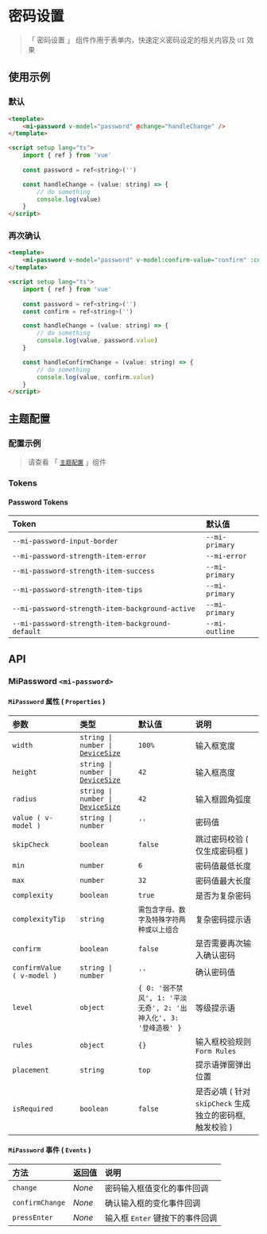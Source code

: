# 密码设置

> 「 密码设置 」 组件作用于表单内，快速定义密码设定的相关内容及 `UI` 效果

## 使用示例

### 默认

```html
<template>
    <mi-password v-model="password" @change="handleChange" />
</template>

<script setup lang="ts">
    import { ref } from 'vue'
    
    const password = ref<string>('')

    const handleChange = (value: string) => {
        // do something
        console.log(value)
    }
</script>
```

### 再次确认

```html
<template>
    <mi-password v-model="password" v-model:confirm-value="confirm" :confirm="true" @change="handleChange" @confirm-change="handleConfirmChange" />
</template>

<script setup lang="ts">
    import { ref } from 'vue'
    
    const password = ref<string>('')
    const confirm = ref<string>('')

    const handleChange = (value: string) => {
        // do something
        console.log(value, password.value)
    }

    const handleConfirmChange = (value: string) => {
        // do something
        console.log(value, confirm.value)
    }
</script>
```

## 主题配置

### 配置示例

> 请查看 「 [`主题配置`](../theme/README.md) 」组件

### Tokens

#### Password Tokens

| Token | 默认值
| :---- | :----
| `--mi-password-input-border` | `--mi-primary`
| `--mi-password-strength-item-error` | `--mi-error`
| `--mi-password-strength-item-success` | `--mi-primary`
| `--mi-password-strength-item-tips` | `--mi-primary`
| `--mi-password-strength-item-background-active` | `--mi-primary`
| `--mi-password-strength-item-background-default` | `--mi-outline`

## API

### MiPassword `<mi-password>`

#### `MiPassword` 属性 ( `Properties` )

| 参数 | 类型 | 默认值 | 说明
| :---- | :---- | :---- | :----
| `width` | `string \| number \|` [`DeviceSize`](../../utils/README.md) | `100%` | 输入框宽度
| `height` | `string \| number \|` [`DeviceSize`](../../utils/README.md) | `42` | 输入框高度
| `radius` | `string \| number \|` [`DeviceSize`](../../utils/README.md) | `42` | 输入框圆角弧度
| `value ( v-model )` | `string \| number` | `''` | 密码值
| `skipCheck` | `boolean` | `false` | 跳过密码校验 ( 仅生成密码框 )
| `min` | `number` | `6` | 密码值最低长度
| `max` | `number` | `32` | 密码值最大长度
| `complexity` | `boolean` | `true` | 是否为复杂密码
| `complexityTip` | `string` | `需包含字母、数字及特殊字符两种或以上组合` | 复杂密码提示语
| `confirm` | `boolean` | `false` | 是否需要再次输入确认密码
| `confirmValue  ( v-model )` | `string \| number` | `''` | 确认密码值
| `level` | `object` | `{ 0: '弱不禁风', 1: '平淡无奇', 2: '出神入化', 3: '登峰造极' }` | 等级提示语
| `rules` | `object` | `{}` | 输入框校验规则 `Form Rules`
| `placement` | `string` | `top` | 提示语弹窗弹出位置
| `isRequired` | `boolean` | `false` | 是否必填 ( 针对 `skipCheck` 生成独立的密码框, 触发校验 )

#### `MiPassword` 事件 ( `Events` )

| 方法 | 返回值 | 说明
| :---- | :---- | :----
| `change` | *None* | 密码输入框值变化的事件回调
| `confirmChange` | *None* | 确认输入框的变化事件回调
| `pressEnter` | *None* | 输入框 `Enter` 键按下的事件回调
